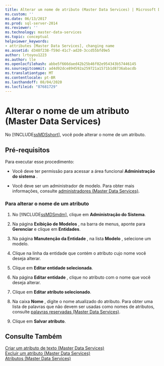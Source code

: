 ```yaml
---
title: Alterar um nome de atributo (Master Data Services) | Microsoft Docs
ms.custom: ''
ms.date: 06/13/2017
ms.prod: sql-server-2014
ms.reviewer: ''
ms.technology: master-data-services
ms.topic: conceptual
helpviewer_keywords:
- attributes [Master Data Services], changing name
ms.assetid: d348f238-f59d-41c7-ad20-3ccd55bfd9e5
author: lrtoyou1223
ms.author: lle
ms.openlocfilehash: abbe5f666daed42b25b46f02e954343b57446145
ms.sourcegitcommit: ad4d92dce894592a259721a1571b1d8736abacdb
ms.translationtype: MT
ms.contentlocale: pt-BR
ms.lasthandoff: 08/04/2020
ms.locfileid: "87681729"
---
```

# <a name="change-an-attribute-name-master-data-services"></a>Alterar o nome de um atributo (Master Data Services)
  No [!INCLUDE[ssMDSshort](../includes/ssmdsshort-md.md)], você pode alterar o nome de um atributo.  
  
## <a name="prerequisites"></a>Pré-requisitos  
 Para executar esse procedimento:  
  
-   Você deve ter permissão para acessar a área funcional **Administração do sistema** .  
  
-   Você deve ser um administrador de modelo. Para obter mais informações, consulte [administradores &#40;Master Data Services&#41;](administrators-master-data-services.md).  
  
### <a name="to-change-an-attribute-name"></a>Para alterar o nome de um atributo  
  
1.  No [!INCLUDE[ssMDSmdm](../includes/ssmdsmdm-md.md)], clique em **Administração do Sistema**.  
  
2.  Na página **Exibição de Modelos** , na barra de menus, aponte para **Gerenciar** e clique em **Entidades**.  
  
3.  Na página **Manutenção da Entidade** , na lista **Modelo** , selecione um modelo.  
  
4.  Clique na linha da entidade que contém o atributo cujo nome você deseja alterar.  
  
5.  Clique em **Editar entidade selecionada**.  
  
6.  Na página **Editar entidade** , clique no atributo com o nome que você deseja alterar.  
  
7.  Clique em **Editar atributo selecionado**.  
  
8.  Na caixa **Nome** , digite o nome atualizado do atributo. Para obter uma lista de palavras que não devem ser usadas como nomes de atributos, consulte [palavras reservadas &#40;Master Data Services&#41;](reserved-words-master-data-services.md).  
  
9. Clique em **Salvar atributo**.  
  
## <a name="see-also"></a>Consulte Também  
 [Criar um atributo de texto &#40;Master Data Services&#41;](create-a-text-attribute-master-data-services.md)   
 [Excluir um atributo &#40;Master Data Services&#41;](delete-an-attribute-master-data-services.md)   
 [Atributos &#40;Master Data Services&#41;](attributes-master-data-services.md)  
  
  
